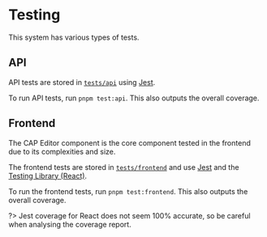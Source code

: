 # Testing

This system has various types of tests.

## API

API tests are stored in [`tests/api`](https://github.com/shu8/cap-editor/tree/main/tests/api) using [Jest](https://jestjs.io/).

To run API tests, run `pnpm test:api`. This also outputs the overall coverage.

## Frontend

The CAP Editor component is the core component tested in the frontend due to its complexities and size.

The frontend tests are stored in [`tests/frontend`](https://github.com/shu8/cap-editor/tree/main/tests/frontend) and use [Jest](https://jestjs.io/) and the [Testing Library (React)](https://testing-library.com/).

To run the frontend tests, run `pnpm test:frontend`. This also outputs the overall coverage.

?> Jest coverage for React does not seem 100% accurate, so be careful when analysing the coverage report.
